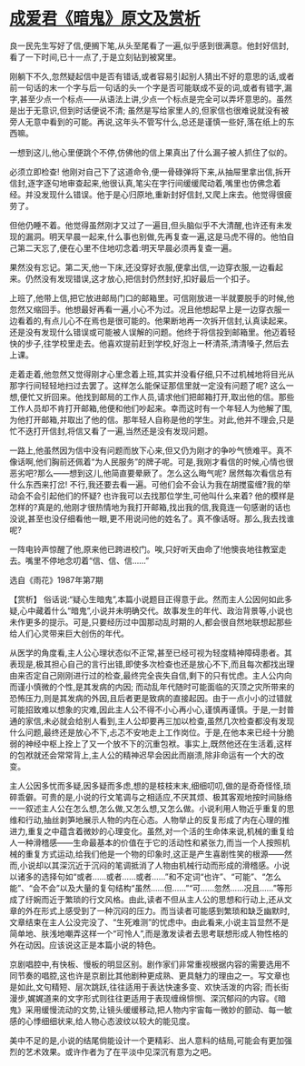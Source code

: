 # [成爱君《暗鬼》原文及赏析](https://www.vrrw.net/wx/15177.html)

良一民先生写好了信,便搁下笔,从头至尾看了一遍,似乎感到很满意。他封好信封,看了一下时间,已十一点了,于是立刻钻到被窝里。

刚躺下不久,忽然疑起信中是否有错话,或者容易引起别人猜出不好的意思的话,或者前一句话的末一个字与后一句话的头一个字是否可能联成不妥的词,或者有错字,漏字,甚至少点一个标点——从语法上讲,少点一个标点是完全可以弄坏意思的。虽然是出于无意识,但到时话便说不清; 虽然是写给家里人的,但家信也很难说就没有被旁人无意中看到的可能。再说,这年头不管写什么,总还是谨慎一些好,落在纸上的东西嘛。

一想到这儿,他心里便跳个不停,仿佛他的信上果真出了什么漏子被人抓住了似的。

必须立即检查! 他刚对自己下了这道命令,便一骨碌弹将下来,从抽屉里拿出信,拆开信封,逐字逐句地审查起来,他很认真,笔尖在字行间缓缓爬动着,嘴里也仿佛念着经。并没发现什么错误。他于是心归原地,重新封好信封,又爬上床去。他觉得很疲劳了。

但他仍睡不着。他觉得虽然刚才又过了一遍目,但头脑似乎不大清醒,也许还有未发现的漏洞。明天早晨一起来,什么事也别做,先再复查一遍,这是马虎不得的。他怕自己第二天忘了,便在心里不住地叨念着:明天早晨必须再复查一遍。

果然没有忘记。第二天,他一下床,还没穿好衣服,便拿出信,一边穿衣服,一边看起来。仍然没有发现错误,这才放心,把信封仍然封好,扣好最后一个扣子。

上班了,他带上信,把它放进邮局门口的邮箱里。可信刚放进一半就要脱手的时候,他忽然又缩回手。他想最好再看一遍,小心不为过。况且他想起早上是一边穿衣服一边看着的,有点儿心不在焉也是很可能的。他果断地再一次拆开信封,认真读起来。还是没有发现什么错误或可能被人误解的问题。他终于将信投到邮箱里。他迈着轻快的步子,往学校里走去。他喜欢提前赶到学校,好泡上一杯清茶,清清嗓子,然后去上课。

走着走着,他忽然又觉得刚才心里念着上班,其实并没看仔细,只不过机械地将目光从那字行间轻轻地扫过去罢了。这样怎么能保证那信里就一定没有问题了呢? 这么一想,便忙又折回来。他找到邮局的工作人员,请求他们把邮箱打开,取出他的信。那些工作人员却不肯打开邮箱,他便和他们吵起来。幸而这时有一个年轻人为他解了围,为他打开邮箱,并取出了他的信。那年轻人自称是他的学生。对此,他并不理会,只是忙不迭打开信封,将信又看了一遍,当然还是没有发现问题。

一路上,他虽然因为信中没有问题而放下心来,但又仍为刚才的争吵气愤难平。真不像话啊,他们胸前还佩着“为人民服务”的牌子呢。可是,我刚才看信的时候,心情也很恶劣吧?那么——想到这儿,他简直要晕厥了。怎么这么晦气呢? 居然每次看信总有什么东西来打岔! 不行,我还要去看一遍。可他们会不会认为我在胡搅蛮缠?我的举动会不会引起他们的怀疑? 也许我可以去找那位学生,可他叫什么来着? 他的模样是怎样的?真是的,他刚才很热情地为我打开邮箱,找出我的信,我竟连一句感谢的话也没说,甚至也没仔细看他一眼,更不用说问他的姓名了。真不像话呀。那么,我去找谁呢?

一阵电铃声惊醒了他,原来他已跨进校门。唉,只好听天由命了!他懊丧地往教室走去。嘴里不停地念叨着“信、信、信……”

选自《雨花》1987年第7期



【赏析】 俗话说:“疑心生暗鬼”,本篇小说题目正得意于此。然而主人公因何如此多疑,心中藏着什么“暗鬼”,小说并未明确交代。故事发生的年代、政治背景等,小说也未作更多的提示。可是,只要经历过中国那动乱时期的人,都会很自然地联想起那些给人们心灵带来巨大创伤的年代。

从医学的角度看,主人公心理状态似不正常,甚至已经可视为轻度精神障碍患者。其表现是,极其担心自己的言行出错,即使多次检查也还是放心不下,而且每次都找出理由来否定自己刚刚进行过的检查,最终完全丧失自信,剩下的只有忧虑。主人公内向而谨小慎微的个性,是其发病的内因; 而动乱年代随时可能面临的灭顶之灾所带来的恐怖压力,则是其发病的外因,且后者更是致病的直接起因。由于一点小小的过错就可能招致难以想象的灾难,因此主人公不得不小心再小心,谨慎再谨慎。于是,一封普通的家信,未必就会给别人看到,主人公却要再三加以检查,虽然几次检查都没有发现什么问题,最终还是放心不下,忐忑不安地走上工作岗位。于是,在他本来已经十分脆弱的神经中枢上拴上了又一个放不下的沉重包袱。事实上,既然他还在生活着,这样的包袱就还会常常背上,主人公的精神迟早会因此而崩溃,除非命运有一个大的改变。

主人公因多忧而多疑,因多疑而多虑,想的是枝枝末末,细细叨叨,做的是奇奇怪怪,琐碎乖僻。可贵的是,小说的行文笔调与之相适应,不厌其烦、极其客观地按时间脉络一一叙述主人公在怎么想,怎么做,又怎么想,又怎么做。小说利用人物近乎重复的思维和行动,抽丝剥笋地展示人物的内在心态。人物举止的反复形成了内在心理的推进力,重复之中蕴含着微妙的心理变化。虽然,对一个活的生命体来说,机械的重复给人一种滑稽感——生命最基本的价值在于它的活动性和紧张力,而当一个人按照机械的重复方式运动,给我们他是一个物的印象时,这正是产生喜剧性笑的根源——然而,小说却以其深沉近于沉闷的笔调抵消了人物由机械行动而形成的滑稽感。小说以诸多的选择句如“或者……或者……或者……”和不定词“也许”、“可能”、“怎么能”、“会不会”以及大量的复句结构“虽然……但……”“可……忽然……况且……”等形成了纡婉而近于繁琐的行文风格。由此,读者不但从主人公的思想和行动上,还从文章的外在形式上感受到了一种沉闷的压力。而当读者可能感到繁琐和缺乏幽默时,文章结束在主人公没完没了、“生死难测”的忧虑中。由此看来,小说主旨显然不是简单地、肤浅地嘲弄这样一个“可怜人”,而是激发读者去思考联想形成人物性格的外在动因。应该说这正是本篇小说的特色。

京剧唱腔中,有快板、慢板的明显区别。剧作家们非常重视根据内容的需要选用不同节奏的唱腔,这也许是京剧比其他剧种更成熟、更具魅力的理由之一。写文章也是如此,文句精短、层次跳跃,往往适用于表达快速多变、欢快活泼的内容; 而长街漫步,娓娓道来的文字形式则往往更适用于表现缠绵悱恻、深沉郁闷的内容。《暗鬼》采用缓慢流动的文势,让镜头缓缓移动,把人物内宇宙每一微妙的颤动、每一敏感的心悸细细状来,给人物心态波纹以较大的能见度。

美中不足的是,小说的结尾倘能设计一个更精彩、出人意料的结局,可能会有更加强烈的艺术效果。或许作者为了在平淡中见深沉有意为之吧。

